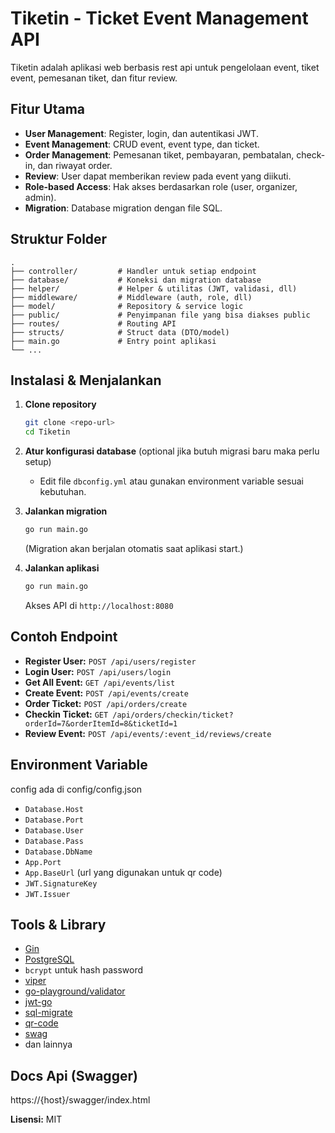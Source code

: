 # Tiketin - Ticket Event Management API

Tiketin adalah aplikasi web berbasis rest api untuk pengelolaan event, tiket event, pemesanan tiket, dan fitur review.

## Fitur Utama

- **User Management**: Register, login, dan autentikasi JWT.
- **Event Management**: CRUD event, event type, dan ticket.
- **Order Management**: Pemesanan tiket, pembayaran, pembatalan, check-in, dan riwayat order.
- **Review**: User dapat memberikan review pada event yang diikuti.
- **Role-based Access**: Hak akses berdasarkan role (user, organizer, admin).
- **Migration**: Database migration dengan file SQL.

## Struktur Folder

```
.
├── controller/         # Handler untuk setiap endpoint
├── database/           # Koneksi dan migration database
├── helper/             # Helper & utilitas (JWT, validasi, dll)
├── middleware/         # Middleware (auth, role, dll)
├── model/              # Repository & service logic
├── public/             # Penyimpanan file yang bisa diakses public
├── routes/             # Routing API
├── structs/            # Struct data (DTO/model)
├── main.go             # Entry point aplikasi
└── ...
```

## Instalasi & Menjalankan

1. **Clone repository**
   ```sh
   git clone <repo-url>
   cd Tiketin
   ```

2. **Atur konfigurasi database** (optional jika butuh migrasi baru maka perlu setup)
   - Edit file `dbconfig.yml` atau gunakan environment variable sesuai kebutuhan.

3. **Jalankan migration**
   ```sh
   go run main.go
   ```
   (Migration akan berjalan otomatis saat aplikasi start.)

4. **Jalankan aplikasi**
   ```sh
   go run main.go
   ```
   Akses API di `http://localhost:8080`

## Contoh Endpoint

- **Register User:** `POST /api/users/register`
- **Login User:** `POST /api/users/login`
- **Get All Event:** `GET /api/events/list`
- **Create Event:** `POST /api/events/create`
- **Order Ticket:** `POST /api/orders/create`
- **Checkin Ticket:** `GET /api/orders/checkin/ticket?orderId=7&orderItemId=8&ticketId=1`
- **Review Event:** `POST /api/events/:event_id/reviews/create`

## Environment Variable
config ada di config/config.json
- `Database.Host`
- `Database.Port`
- `Database.User`
- `Database.Pass`
- `Database.DbName`
- `App.Port`
- `App.BaseUrl` (url yang digunakan untuk qr code)
- `JWT.SignatureKey`
- `JWT.Issuer`

## Tools & Library

- [Gin](https://github.com/gin-gonic/gin)
- [PostgreSQL](https://www.postgresql.org/)
- `bcrypt` untuk hash password
- [viper](https://github.com/spf13/viper)
- [go-playground/validator](https://github.com/go-playground/validator)
- [jwt-go](https://github.com/golang-jwt/jwt)
- [sql-migrate](https://github.com/rubenv/sql-migrate)
- [qr-code](https://github.com/skip2/go-qrcode)
- [swag](https://github.com/swaggo/swag)
- dan lainnya

## Docs Api (Swagger)
https://{host}/swagger/index.html

**Lisensi:** MIT
